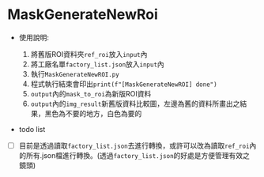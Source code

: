 # MaskGenerateNewRoi
- 使用說明:  
    1. 將舊版ROI資料夾`ref_roi`放入`input`內
    2. 將工廠名單`factory_list.json`放入`input`內
    3. 執行`MaskGenerateNewROI.py`
    4. 程式執行結束會印出`print(f"[MaskGenerateNewROI] done")`
    5. `output`內的`mask_to_roi`為新版ROI資料
    6. `output`內的`img_result`新舊版資料比較圖，左邊為舊的資料所畫出之結果，黑色為不要的地方，白色為要的

- todo list  
- [ ] 目前是透過讀取`factory_list.json`去進行轉換，或許可以改為讀取`ref_roi`內的所有.json檔進行轉換。(透過`factory_list.json`的好處是方便管理有效之鏡頭)